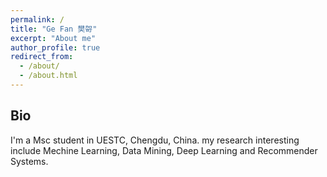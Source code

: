 ```yaml
---
permalink: /
title: "Ge Fan 樊哿"
excerpt: "About me"
author_profile: true
redirect_from: 
  - /about/
  - /about.html
---
```


Bio
---
I'm a Msc student in UESTC, Chengdu, China. my research interesting include Mechine Learning, Data Mining, Deep Learning and Recommender Systems.


